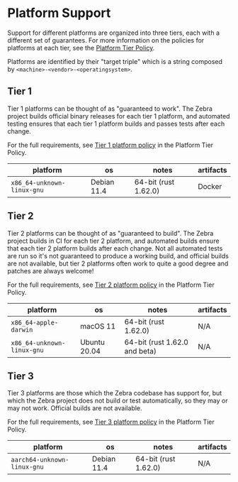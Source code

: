 # Platform Support

Support for different platforms are organized into three tiers, each with a
different set of guarantees. For more information on the policies for platforms
at each tier, see the [Platform Tier Policy](platform-tier-policy.md).

Platforms are identified by their "target triple" which is a string composed by
`<machine>-<vendor>-<operatingsystem>`.

## Tier 1

Tier 1 platforms can be thought of as "guaranteed to work". The Zebra project
builds official binary releases for each tier 1 platform, and automated testing
ensures that each tier 1 platform builds and passes tests after each change.

For the full requirements, see [Tier 1 platform policy](platform-tier-policy.md#tier-1-platform-policy) in the Platform Tier Policy.

| platform | os | notes | artifacts
| -------|-------|-------|-------
| `x86_64-unknown-linux-gnu` | Debian 11.4 | 64-bit (rust 1.62.0) | Docker

## Tier 2

Tier 2 platforms can be thought of as "guaranteed to build". The Zebra project
builds in CI for each tier 2 platform, and automated builds ensure that each
tier 2 platform builds after each change. Not all automated tests are run so it's
not guaranteed to produce a working build, and official builds are not available,
but tier 2 platforms often work to quite a good degree and patches are always
welcome!

For the full requirements, see [Tier 2 platform policy](platform-tier-policy.md#tier-2-platform-policy) in the Platform Tier Policy.

| platform | os | notes | artifacts
| -------|-------|-------|-------
| `x86_64-apple-darwin` | macOS 11 | 64-bit (rust 1.62.0) | N/A
| `x86_64-unknown-linux-gnu` | Ubuntu 20.04 | 64-bit (rust 1.62.0 and beta) | N/A

## Tier 3

Tier 3 platforms are those which the Zebra codebase has support for, but which
the Zebra project does not build or test automatically, so they may or may not
work. Official builds are not available.

For the full requirements, see [Tier 3 platform policy](platform-tier-policy.md#tier-3-platform-policy) in the Platform Tier Policy.

| platform | os | notes | artifacts
| -------|-------|-------|-------
| `aarch64-unknown-linux-gnu` | Debian 11.4 | 64-bit (rust 1.62.0) | N/A
